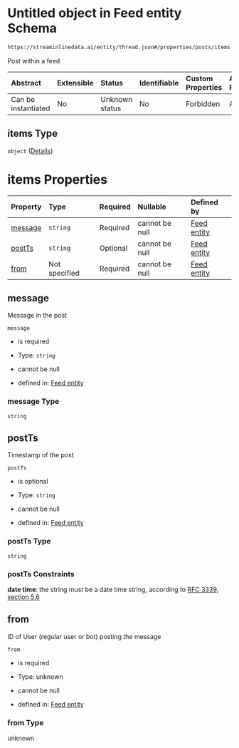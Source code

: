 # Untitled object in Feed entity Schema

```txt
https://streaminlinedata.ai/entity/thread.json#/properties/posts/items
```

Post within a feed

| Abstract            | Extensible | Status         | Identifiable | Custom Properties | Additional Properties | Access Restrictions | Defined In                                                |
| :------------------ | :--------- | :------------- | :----------- | :---------------- | :-------------------- | :------------------ | :-------------------------------------------------------- |
| Can be instantiated | No         | Unknown status | No           | Forbidden         | Allowed               | none                | [thread.json*](../out/thread.json "open original schema") |

## items Type

`object` ([Details](thread-definitions-post.md))

# items Properties

| Property            | Type          | Required | Nullable       | Defined by                                                                                                                                         |
| :------------------ | :------------ | :------- | :------------- | :------------------------------------------------------------------------------------------------------------------------------------------------- |
| [message](#message) | `string`      | Required | cannot be null | [Feed entity](thread-definitions-post-properties-message.md "https://streaminlinedata.ai/entity/thread.json#/definitions/post/properties/message") |
| [postTs](#postts)   | `string`      | Optional | cannot be null | [Feed entity](thread-definitions-post-properties-postts.md "https://streaminlinedata.ai/entity/thread.json#/definitions/post/properties/postTs")   |
| [from](#from)       | Not specified | Required | cannot be null | [Feed entity](thread-definitions-post-properties-from.md "https://streaminlinedata.ai/entity/thread.json#/definitions/post/properties/from")       |

## message

Message in the post

`message`

*   is required

*   Type: `string`

*   cannot be null

*   defined in: [Feed entity](thread-definitions-post-properties-message.md "https://streaminlinedata.ai/entity/thread.json#/definitions/post/properties/message")

### message Type

`string`

## postTs

Timestamp of the post

`postTs`

*   is optional

*   Type: `string`

*   cannot be null

*   defined in: [Feed entity](thread-definitions-post-properties-postts.md "https://streaminlinedata.ai/entity/thread.json#/definitions/post/properties/postTs")

### postTs Type

`string`

### postTs Constraints

**date time**: the string must be a date time string, according to [RFC 3339, section 5.6](https://tools.ietf.org/html/rfc3339 "check the specification")

## from

ID of User (regular user or bot) posting the message

`from`

*   is required

*   Type: unknown

*   cannot be null

*   defined in: [Feed entity](thread-definitions-post-properties-from.md "https://streaminlinedata.ai/entity/thread.json#/definitions/post/properties/from")

### from Type

unknown
